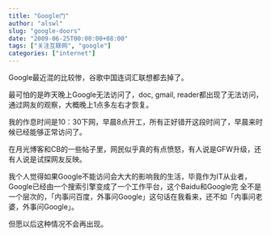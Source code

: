 ```yaml
---
title: "Google门"
author: "alswl"
slug: "google-doors"
date: "2009-06-25T00:00:00+08:00"
tags: ["关注互联网", "google"]
categories: ["internet"]
---
```


Google最近混的比较惨，谷歌中国连词汇联想都去掉了。

最可怕的是昨天晚上Google无法访问了，doc, gmail, reader都出现了无法访问，通过网友的观察，大概晚上1点多左右才恢复。

我的作息时间是10：30下网，早晨8点开工，所有正好错开这段时间了，早晨来时候已经能够正常访问了。

在月光博客和CB的一些帖子里，网民似乎真的有点愤怒，有人说是GFW升级，还有人说是试探网友反映。

我个人觉得如果Google不能访问会大大的影响我的生活，毕竟作为IT从业者，Google已经由一个搜索引擎变成了一个工作平台，这个Baidu和Google完
全不是一个层次的，「内事问百度，外事问Google」这句话在我看来，还不如「内事问老婆，外事问Google」。

但愿以后这种情况不会再出现。
